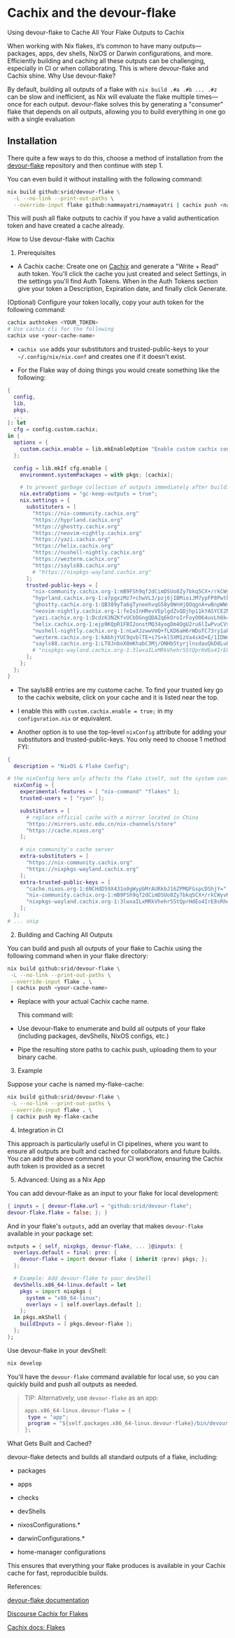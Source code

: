 # Cachix and the devour-flake

Using devour-flake to Cache All Your Flake Outputs to Cachix

When working with Nix flakes, it’s common to have many outputs—packages, apps,
dev shells, NixOS or Darwin configurations, and more. Efficiently building and
caching all these outputs can be challenging, especially in CI or when
collaborating. This is where devour-flake and Cachix shine. Why Use
devour-flake?

By default, building all outputs of a flake with `nix build .#a .#b ... .#z` can
be slow and inefficient, as Nix will evaluate the flake multiple times—once for
each output. devour-flake solves this by generating a "consumer" flake that
depends on all outputs, allowing you to build everything in one go with a single
evaluation

## Installation

There quite a few ways to do this, choose a method of installation from the
[devour-flake](https://github.com/srid/devour-flake) repository and then
continue with step 1.

You can even build it without installing with the following command:

```bash
nix build github:srid/devour-flake \
  -L --no-link --print-out-paths \
  --override-input flake github:nammayatri/nammayatri | cachix push <name>
```

This will push all flake outputs to cachix if you have a valid authentication
token and have created a cache already.

How to Use devour-flake with Cachix

1. Prerequisites

- A Cachix cache: Create one on [Cachix](https://www.cachix.org/) and generate a
  "Write + Read" auth token. You'll click the cache you just created and select
  Settings, in the settings you'll find Auth Tokens. When in the Auth Tokens
  section give your token a Description, Expiration date, and finally click
  Generate.

(Optional) Configure your token locally, copy your auth token for the following
command:

```bash
cachix authtoken <YOUR_TOKEN>
# Use cachix cli for the following
cachix use <your-cache-name>
```

- `cachix use` adds your substitutors and trusted-public-keys to your
  `~/.config/nix/nix.conf` and creates one if it doesn't exist.

- For the Flake way of doing things you would create something like the
  following:

```nix
{
  config,
  lib,
  pkgs,
  ...
}: let
  cfg = config.custom.cachix;
in {
  options = {
    custom.cachix.enable = lib.mkEnableOption "Enable custom cachix configuration";
  };

  config = lib.mkIf cfg.enable {
    environment.systemPackages = with pkgs; [cachix];

    # to prevent garbage collection of outputs immediately after building
    nix.extraOptions = "gc-keep-outputs = true";
    nix.settings = {
      substituters = [
        "https://nix-community.cachix.org"
        "https://hyprland.cachix.org"
        "https://ghostty.cachix.org"
        "https://neovim-nightly.cachix.org"
        "https://yazi.cachix.org"
        "https://helix.cachix.org"
        "https://nushell-nightly.cachix.org"
        "https://wezterm.cachix.org"
        "https://sayls88.cachix.org"
        # "https://nixpkgs-wayland.cachix.org"
      ];
      trusted-public-keys = [
        "nix-community.cachix.org-1:mB9FSh9qf2dCimDSUo8Zy7bkq5CX+/rkCWyvRCYg3Fs="
        "hyprland.cachix.org-1:a7pgxzMz7+chwVL3/pzj6jIBMioiJM7ypFP8PwtkuGc="
        "ghostty.cachix.org-1:QB389yTa6gTyneehvqG58y0WnHjQOqgnA+wBnpWWxns="
        "neovim-nightly.cachix.org-1:feIoInHRevVEplgdZvQDjhp11kYASYCE2NGY9hNrwxY="
        "yazi.cachix.org-1:Dcdz63NZKfvUCbDGngQDAZq6kOroIrFoyO064uvLh8k="
        "helix.cachix.org-1:ejp9KQpR1FBI2onstMQ34yogDm4OgU2ru6lIwPvuCVs="
        "nushell-nightly.cachix.org-1:nLwXJzwwVmQ+fLKD6aH6rWDoTC73ry1ahMX9lU87nrc="
        "wezterm.cachix.org-1:kAbhjYUC9qvblTE+s7S+kl5XM1zVa4skO+E/1IDWdH0="
        "sayls88.cachix.org-1:LT8JnboX8mKhabC3Mj/ONHb5tyrjlnsdauQkD8Lu0us="
        # "nixpkgs-wayland.cachix.org-1:3lwxaILxMRkVhehr5StQprHdEo4IrE8sRho9R9HOLYA="
      ];
    };
  };
}
```

- The sayls88 entries are my custome cache. To find your trusted key go to the
  cachix website, click on your cache and it is listed near the top.

- I enable this with `custom.cachix.enable = true;` in my `configuration.nix` or
  equivalent.

- Another option is to use the top-level `nixConfig` attribute for adding your
  substitutors and trusted-public-keys. You only need to choose 1 method FYI:

```nix
{
  description = "NixOS & Flake Config";

# the nixConfig here only affects the flake itself, not the system configuration!
  nixConfig = {
    experimental-features = [ "nix-command" "flakes" ];
    trusted-users = [ "ryan" ];

    substituters = [
      # replace official cache with a mirror located in China
      "https://mirrors.ustc.edu.cn/nix-channels/store"
      "https://cache.nixos.org"
    ];

    # nix community's cache server
    extra-substituters = [
      "https://nix-community.cachix.org"
      "https://nixpkgs-wayland.cachix.org"
    ];
    extra-trusted-public-keys = [
      "cache.nixos.org-1:6NCHdD59X431o0gWypbMrAURkbJ16ZPMQFGspcDShjY="
      "nix-community.cachix.org-1:mB9FSh9qf2dCimDSUo8Zy7bkq5CX+/rkCWyvRCYg3Fs="
      "nixpkgs-wayland.cachix.org-1:3lwxaILxMRkVhehr5StQprHdEo4IrE8sRho9R9HOLYA="
    ];
  };
# ... snip
```

2. Building and Caching All Outputs

You can build and push all outputs of your flake to Cachix using the following
command when in your flake directory:

```bash
nix build github:srid/devour-flake \
 -L --no-link --print-out-paths \
 --override-input flake . \
 | cachix push <your-cache-name>
```

- Replace <your-cache-name> with your actual Cachix cache name.

  This command will:

- Use devour-flake to enumerate and build all outputs of your flake (including
  packages, devShells, NixOS configs, etc.)

- Pipe the resulting store paths to cachix push, uploading them to your binary
  cache.

3. Example

Suppose your cache is named my-flake-cache:

```bash
nix build github:srid/devour-flake \
 -L --no-link --print-out-paths \
 --override-input flake . \
 | cachix push my-flake-cache
```

4. Integration in CI

This approach is particularly useful in CI pipelines, where you want to ensure
all outputs are built and cached for collaborators and future builds. You can
add the above command to your CI workflow, ensuring the Cachix auth token is
provided as a secret

5. Advanced: Using as a Nix App

You can add devour-flake as an input to your flake for local development:

```nix
{ inputs = { devour-flake.url = "github:srid/devour-flake";
devour-flake.flake = false; }; }
```

And in your flake's `outputs`, add an overlay that makes `devour-flake`
available in your package set:

```nix
outputs = { self, nixpkgs, devour-flake, ... }@inputs: {
  overlays.default = final: prev: {
    devour-flake = import devour-flake { inherit (prev) pkgs; };
  };

  # Example: Add devour-flake to your devShell
  devShells.x86_64-linux.default = let
    pkgs = import nixpkgs {
      system = "x86_64-linux";
      overlays = [ self.overlays.default ];
    };
  in pkgs.mkShell {
    buildInputs = [ pkgs.devour-flake ];
  };
};
```

Use devour-flake in your devShell:

```bash
nix develop
```

You'll have the `devour-flake` command available for local use, so you can
quickly build and push all outputs as needed.

> TIP: Alternatively, use `devour-flake` as an app:
>
> ```nix
> apps.x86_64-linux.devour-flake = {
>  type = "app";
>  program = "${self.packages.x86_64-linux.devour-flake}/bin/devour-flake";
> };
>
> ```

What Gets Built and Cached?

devour-flake detects and builds all standard outputs of a flake, including:

- packages

- apps

- checks

- devShells

- nixosConfigurations.\*

- darwinConfigurations.\*

- home-manager configurations

This ensures that everything your flake produces is available in your Cachix
cache for fast, reproducible builds.

References:

[devour-flake documentation](https://github.com/srid/devour-flake)

[Discourse Cachix for Flakes](https://discourse.nixos.org/t/how-to-set-up-cachix-in-flake-based-nixos-config/31781)

[Cachix docs: Flakes](https://docs.cachix.org/installation#flakes)

